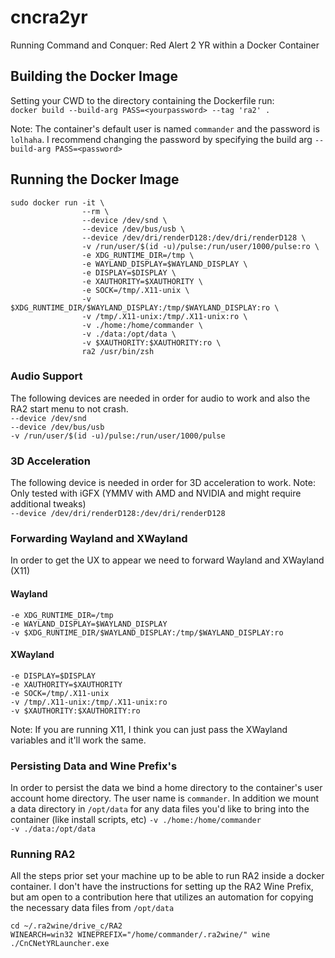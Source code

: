 # cncra2yr
Running Command and Conquer: Red Alert 2 YR within a Docker Container

## Building the Docker Image
Setting your CWD to the directory containing the Dockerfile run:  
`docker build --build-arg PASS=<yourpassword> --tag 'ra2' .`

Note: The container's default user is named `commander` and the password is `lolhaha`. I recommend changing the password by specifying the build arg `--build-arg PASS=<password>`

## Running the Docker Image
```shell
sudo docker run -it \
                --rm \
                --device /dev/snd \
                --device /dev/bus/usb \
                --device /dev/dri/renderD128:/dev/dri/renderD128 \
                -v /run/user/$(id -u)/pulse:/run/user/1000/pulse:ro \
                -e XDG_RUNTIME_DIR=/tmp \
                -e WAYLAND_DISPLAY=$WAYLAND_DISPLAY \
                -e DISPLAY=$DISPLAY \
                -e XAUTHORITY=$XAUTHORITY \
                -e SOCK=/tmp/.X11-unix \
                -v $XDG_RUNTIME_DIR/$WAYLAND_DISPLAY:/tmp/$WAYLAND_DISPLAY:ro \
                -v /tmp/.X11-unix:/tmp/.X11-unix:ro \
                -v ./home:/home/commander \
                -v ./data:/opt/data \
                -v $XAUTHORITY:$XAUTHORITY:ro \
                ra2 /usr/bin/zsh
```

### Audio Support
The following devices are needed in order for audio to work and also the RA2 start menu to not crash.  
`--device /dev/snd`  
`--device /dev/bus/usb`  
`-v /run/user/$(id -u)/pulse:/run/user/1000/pulse`

### 3D Acceleration
The following device is needed in order for 3D acceleration to work. Note: Only tested with iGFX (YMMV with AMD and NVIDIA and might require additional tweaks)  
`--device /dev/dri/renderD128:/dev/dri/renderD128`

### Forwarding Wayland and XWayland
In order to get the UX to appear we need to forward Wayland and XWayland (X11)

#### Wayland
`-e XDG_RUNTIME_DIR=/tmp`  
`-e WAYLAND_DISPLAY=$WAYLAND_DISPLAY`  
`-v $XDG_RUNTIME_DIR/$WAYLAND_DISPLAY:/tmp/$WAYLAND_DISPLAY:ro`

#### XWayland
`-e DISPLAY=$DISPLAY`  
`-e XAUTHORITY=$XAUTHORITY`  
`-e SOCK=/tmp/.X11-unix`  
`-v /tmp/.X11-unix:/tmp/.X11-unix:ro`  
`-v $XAUTHORITY:$XAUTHORITY:ro`

Note: If you are running X11, I think you can just pass the XWayland variables and it'll work the same.

### Persisting Data and Wine Prefix's
In order to persist the data we bind a home directory to the container's user account home directory. The user name is `commander`. In addition we mount a data directory in `/opt/data` for any data files you'd like to bring into the container (like install scripts, etc)
`-v ./home:/home/commander`  
`-v ./data:/opt/data `

### Running RA2
All the steps prior set your machine up to be able to run RA2 inside a docker container. I don't have the instructions for setting up the RA2 Wine Prefix, but am open to a contribution here that utilizes an automation for copying the necessary data files from `/opt/data`

`cd ~/.ra2wine/drive_c/RA2`  
`WINEARCH=win32 WINEPREFIX="/home/commander/.ra2wine/" wine ./CnCNetYRLauncher.exe`